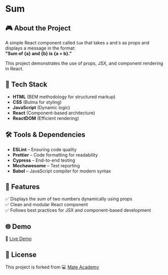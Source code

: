 # Sum

## 🎮 About the Project
A simple React component called `Sum` that takes `a` and `b` as props and displays a message in the format:  
**"Sum of {a} and {b} is {a + b}."**  

This project demonstrates the use of props, JSX, and component rendering in React.

## 🚀 Tech Stack
- **HTML** (BEM methodology for structured markup)
- **CSS** (Bulma for styling)
- **JavaScript** (Dynamic logic)
- **React** (Component-based architecture)
- **ReactDOM** (Efficient rendering)

## 🛠️ Tools & Dependencies
- **ESLint** – Ensuring code quality  
- **Prettier** – Code formatting for readability  
- **Cypress** – End-to-end testing  
- **Mochawesome** – Test reporting  
- **Babel** – JavaScript compiler for modern syntax  

## 📌 Features
✅ Displays the sum of two numbers dynamically using props  
✅ Clean and modular React component  
✅ Follows best practices for JSX and component-based development  

## 🌐 Demo
🔗 [Live Demo](https://AndriiZakharenko.github.io/sum/)

## 📜 License
This project is forked from 💻 [Mate Academy](https://github.com/mate-academy/react_sum)
